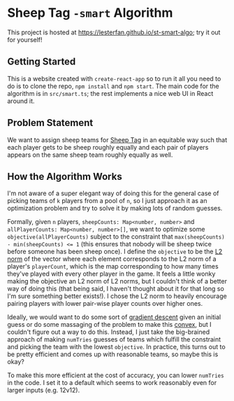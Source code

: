 # Sheep Tag `-smart` Algorithm

This project is hosted at https://lesterfan.github.io/st-smart-algo; try it out for yourself!

## Getting Started

This is a website created with `create-react-app` so to run it all you need to do is to clone the repo, `npm install` and `npm start`. The main code for the algorithm is in `src/smart.ts`; the rest implements a nice web UI in React around it.

## Problem Statement

We want to assign sheep teams for [Sheep Tag](https://www.sheeptag2.com/) in an equitable way such that each player gets to be sheep roughly equally and each pair of players appears on the same sheep team roughly equally as well.

## How the Algorithm Works

I'm not aware of a super elegant way of doing this for the general case of picking teams of `k` players from a pool of `n`, so I just approach it as an optimization problem and try to solve it by making lots of random guesses.

Formally, given `n` players, `sheepCounts: Map<number, number>` and `allPlayerCounts: Map<number, number>[]`, we want to optimize some `objective(allPlayerCounts)` subject to the constraint that `max(sheepCounts) - min(sheepCounts) <= 1` (this ensures that nobody will be sheep twice before someone has been sheep once). I define the `objective` to be the [L2 norm](<https://en.wikipedia.org/wiki/Norm_(mathematics)#Euclidean_norm>) of the vector where each element corresponds to the L2 norm of a player's `playerCount`, which is the map corresponding to how many times they've played with every other player in the game. It feels a little wonky making the objective an L2 norm of L2 norms, but I couldn't think of a better way of doing this (that being said, I haven't thought about it for that long so I'm sure something better exists!). I chose the L2 norm to heavily encourage pairing players with lower pair-wise player counts over higher ones.

Ideally, we would want to do some sort of [gradient descent](https://en.wikipedia.org/wiki/Gradient_descent) given an initial guess or do some massaging of the problem to make this [convex](https://en.wikipedia.org/wiki/Convex_optimization), but I couldn't figure out a way to do this. Instead, I just take the big-brained approach of making `numTries` guesses of teams which fulfill the constraint and picking the team with the lowest `objective`. In practice, this turns out to be pretty efficient and comes up with reasonable teams, so maybe this is okay?

To make this more efficient at the cost of accuracy, you can lower `numTries` in the code. I set it to a default which seems to work reasonably even for larger inputs (e.g. 12v12).
